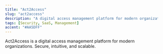 ```yaml
---
title: "Act2Access"
slug: "act2access"
description: "A digital access management platform for modern organizations. Secure, intuitive, and scalable."
tags: [Security, SaaS, Management]
accent: "#AA5DFF"
---
```

Act2Access is a digital access management platform for modern organizations. Secure, intuitive, and scalable.

